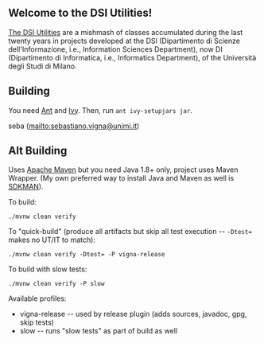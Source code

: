 Welcome to the DSI Utilities!
-----------------------------

[The DSI Utilities](http://dsiutils.di.unimi.it/) are a mishmash of
classes accumulated during the last twenty years in projects developed at
the DSI (Dipartimento di Scienze dell'Informazione, i.e., Information
Sciences Department), now DI (Dipartimento di Informatica, i.e.,
Informatics Department), of the Università degli Studi di Milano.

Building
--------

You need [Ant](https://ant.apache.org/) and [Ivy](https://ant.apache.org/ivy/).
Then, run `ant ivy-setupjars jar`.

seba (<mailto:sebastiano.vigna@unimi.it>)


Alt Building
------------

Uses [Apache Maven](https://maven.apache.org/) but you need Java 1.8+ only, project uses Maven Wrapper.
(My own preferred way to install Java and Maven as well is [SDKMAN](https://sdkman.io/)).

To build:
```
./mvnw clean verify
```

To "quick-build" (produce all artifacts but skip all test execution -- `-Dtest=` makes no UT/IT to match):
```
./mvnw clean verify -Dtest= -P vigna-release
```

To build with slow tests:
```
./mvnw clean verify -P slow
```

Available profiles:
* vigna-release -- used by release plugin (adds sources, javadoc, gpg, skip tests)
* slow -- runs "slow tests" as part of build as well

